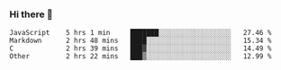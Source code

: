### Hi there 👋

<!--
**WShiBin/WShiBin** is a ✨ _special_ ✨ repository because its `README.md` (this file) appears on your GitHub profile.

Here are some ideas to get you started:

- 🔭 I’m currently working on ...
- 🌱 I’m currently learning ...
- 👯 I’m looking to collaborate on ...
- 🤔 I’m looking for help with ...
- 💬 Ask me about ...
- 📫 How to reach me: ...
- 😄 Pronouns: ...
- ⚡ Fun fact: ...
-->

<!--START_SECTION:waka-->

```text
JavaScript    5 hrs 1 min     ███████░░░░░░░░░░░░░░░░░░   27.46 %
Markdown      2 hrs 48 mins   ████░░░░░░░░░░░░░░░░░░░░░   15.34 %
C             2 hrs 39 mins   ███▓░░░░░░░░░░░░░░░░░░░░░   14.49 %
Other         2 hrs 22 mins   ███▒░░░░░░░░░░░░░░░░░░░░░   12.99 %
```

<!--END_SECTION:waka-->
